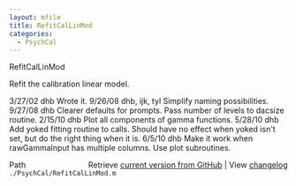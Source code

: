 ```yaml
---
layout: mfile
title: RefitCalLinMod
categories:
  - PsychCal
---
```


RefitCalLinMod

Refit the calibration linear model.

3/27/02  dhb            Wrote it.
9/26/08  dhb, ijk, tyl  Simplify naming possibilities.
9/27/08  dhb            Clearer defaults for prompts.  Pass number of levels to dacsize routine.
2/15/10  dhb            Plot all components of gamma functions.
5/28/10  dhb            Add yoked fitting routine to calls.  Should have no effect when yoked isn't set, but
                        do the right thing when it is.
6/5/10   dhb            Make it work when rawGammaInput has multiple columns.  Use plot subroutines.


<div class="code_header" style="text-align:right;">
  <span style="float:left;">Path&nbsp;&nbsp;</span> <span class="counter">Retrieve <a href=
  "https://raw.github.com/Psychtoolbox-3/Psychtoolbox-3/beta/./PsychCal/RefitCalLinMod.m">current version from GitHub</a> | View <a href=
  "https://github.com/Psychtoolbox-3/Psychtoolbox-3/commits/beta/./PsychCal/RefitCalLinMod.m">changelog</a></span>
</div>
<div class="code">
  <code>./PsychCal/RefitCalLinMod.m</code>
</div>
